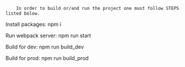         In order to build or/and run the project one must follow STEPS listed below.

Install packages:
     npm i

Run webpack server:
     npm run start

Build for dev:
     npm run build_dev

Build for prod:
     npm run build_prod
